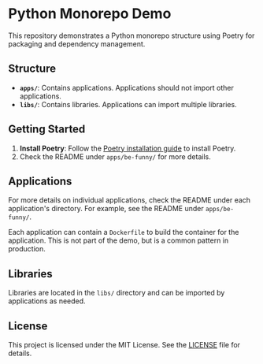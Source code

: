 # Python Monorepo Demo

This repository demonstrates a Python monorepo structure using Poetry for packaging and dependency management.

## Structure

- **`apps/`**: Contains applications. Applications should not import other applications.
- **`libs/`**: Contains libraries. Applications can import multiple libraries.

## Getting Started

1. **Install Poetry**: Follow the [Poetry installation guide](https://python-poetry.org/docs/#installation) to install Poetry.
2. Check the README under `apps/be-funny/` for more details.

## Applications

For more details on individual applications, check the README under each application's directory. For example, see the README under `apps/be-funny/`.

Each application can contain a `Dockerfile` to build the container for the application. This is not part of the demo, but is a common pattern in production.

## Libraries

Libraries are located in the `libs/` directory and can be imported by applications as needed.


## License

This project is licensed under the MIT License. See the [LICENSE](LICENSE) file for details.